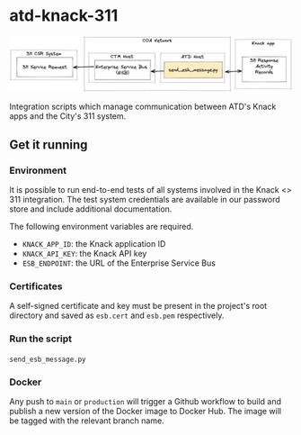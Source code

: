 # atd-knack-311

![data-flow](docs/flow.png)

Integration scripts which manage communication between ATD's Knack apps and the City's 311 system.

## Get it running

### Environment

It is possible to run end-to-end tests of all systems involved in the Knack <> 311 integration. The test system credentials are available in our password store and include additional documentation.

The following environment variables are required.

- `KNACK_APP_ID`: the Knack application ID
- `KNACK_API_KEY`: the Knack API key
- `ESB_ENDPOINT`: the URL of the Enterprise Service Bus

### Certificates

A self-signed certificate and key must be present in the project's root directory and saved as `esb.cert` and `esb.pem` respectively.

### Run the script

`send_esb_message.py` 

### Docker

Any push to `main` or `production` will trigger a Github workflow to build and publish a new version of the Docker image to Docker Hub. The image will be tagged with the relevant branch name.
